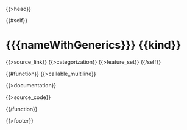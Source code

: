 {{>head}}

{{#self}}
# {{{nameWithGenerics}}} {{kind}}

{{>source_link}}
{{>categorization}}
{{>feature_set}}
{{/self}}

{{#function}}
{{>callable_multiline}}

{{>documentation}}

{{>source_code}}

{{/function}}

{{>footer}}
